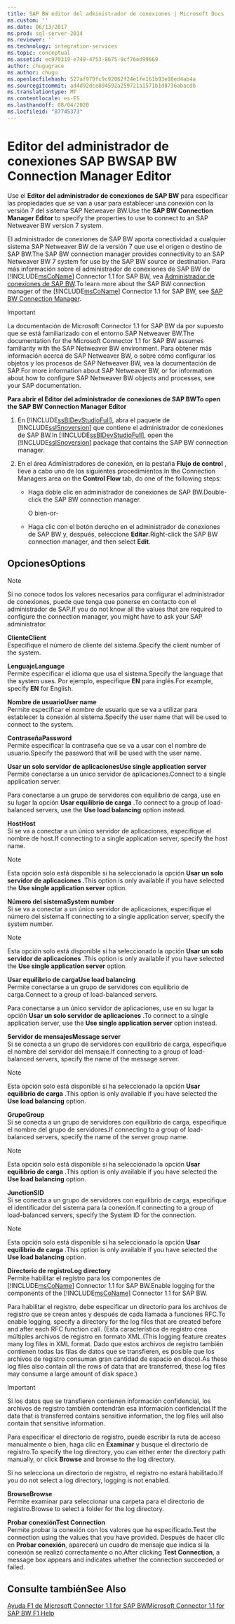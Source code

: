 ```yaml
---
title: SAP BW editor del administrador de conexiones | Microsoft Docs
ms.custom: ''
ms.date: 06/13/2017
ms.prod: sql-server-2014
ms.reviewer: ''
ms.technology: integration-services
ms.topic: conceptual
ms.assetid: ec970319-e749-4753-8675-9cf76ed99669
author: chugugrace
ms.author: chugu
ms.openlocfilehash: 527af979fc9c92062f24e1fe161b93e88ed4ab4a
ms.sourcegitcommit: ad4d92dce894592a259721a1571b1d8736abacdb
ms.translationtype: MT
ms.contentlocale: es-ES
ms.lasthandoff: 08/04/2020
ms.locfileid: "87745373"
---
```

# <a name="sap-bw-connection-manager-editor"></a><span data-ttu-id="e8543-102">Editor del administrador de conexiones SAP BW</span><span class="sxs-lookup"><span data-stu-id="e8543-102">SAP BW Connection Manager Editor</span></span>
  <span data-ttu-id="e8543-103">Use el **Editor del administrador de conexiones de SAP BW** para especificar las propiedades que se van a usar para establecer una conexión con la versión 7 del sistema SAP Netweaver BW.</span><span class="sxs-lookup"><span data-stu-id="e8543-103">Use the **SAP BW Connection Manager Editor** to specify the properties to use to connect to an SAP Netweaver BW version 7 system.</span></span>  
  
 <span data-ttu-id="e8543-104">El administrador de conexiones de SAP BW aporta conectividad a cualquier sistema SAP Netweaver BW de la versión 7 que use el origen o destino de SAP BW.</span><span class="sxs-lookup"><span data-stu-id="e8543-104">The SAP BW connection manager provides connectivity to an SAP Netweaver BW 7 system for use by the SAP BW source or destination.</span></span> <span data-ttu-id="e8543-105">Para más información sobre el administrador de conexiones de SAP BW de [!INCLUDE[msCoName](../includes/msconame-md.md)] Connector 1.1 for SAP BW, vea [Administrador de conexiones de SAP BW](connection-manager/sap-bw-connection-manager.md).</span><span class="sxs-lookup"><span data-stu-id="e8543-105">To learn more about the SAP BW connection manager of the [!INCLUDE[msCoName](../includes/msconame-md.md)] Connector 1.1 for SAP BW, see [SAP BW Connection Manager](connection-manager/sap-bw-connection-manager.md).</span></span>  
  
> [!IMPORTANT]  
>  <span data-ttu-id="e8543-106">La documentación de Microsoft Connector 1.1 for SAP BW da por supuesto que se está familiarizado con el entorno SAP Netweaver BW.</span><span class="sxs-lookup"><span data-stu-id="e8543-106">The documentation for the Microsoft Connector 1.1 for SAP BW assumes familiarity with the SAP Netweaver BW environment.</span></span> <span data-ttu-id="e8543-107">Para obtener más información acerca de SAP Netweaver BW, o sobre cómo configurar los objetos y los procesos de SAP Netweaver BW, vea la documentación de SAP.</span><span class="sxs-lookup"><span data-stu-id="e8543-107">For more information about SAP Netweaver BW, or for information about how to configure SAP Netweaver BW objects and processes, see your SAP documentation.</span></span>  
  
 <span data-ttu-id="e8543-108">**Para abrir el Editor del administrador de conexiones de SAP BW**</span><span class="sxs-lookup"><span data-stu-id="e8543-108">**To open the SAP BW Connection Manager Editor**</span></span>  
  
1.  <span data-ttu-id="e8543-109">En [!INCLUDE[ssBIDevStudioFull](../includes/ssbidevstudiofull-md.md)], abra el paquete de [!INCLUDE[ssISnoversion](../includes/ssisnoversion-md.md)] que contiene el administrador de conexiones de SAP BW.</span><span class="sxs-lookup"><span data-stu-id="e8543-109">In [!INCLUDE[ssBIDevStudioFull](../includes/ssbidevstudiofull-md.md)], open the [!INCLUDE[ssISnoversion](../includes/ssisnoversion-md.md)] package that contains the SAP BW connection manager.</span></span>  
  
2.  <span data-ttu-id="e8543-110">En el área Administradores de conexión, en la pestaña **Flujo de control** , lleve a cabo uno de los siguientes procedimientos:</span><span class="sxs-lookup"><span data-stu-id="e8543-110">In the Connection Managers area on the **Control Flow** tab, do one of the following steps:</span></span>  
  
    -   <span data-ttu-id="e8543-111">Haga doble clic en administrador de conexiones de SAP BW.</span><span class="sxs-lookup"><span data-stu-id="e8543-111">Double-click the SAP BW connection manager.</span></span>  
  
         <span data-ttu-id="e8543-112">O bien</span><span class="sxs-lookup"><span data-stu-id="e8543-112">-or-</span></span>  
  
    -   <span data-ttu-id="e8543-113">Haga clic con el botón derecho en el administrador de conexiones de SAP BW y, después, seleccione **Editar**.</span><span class="sxs-lookup"><span data-stu-id="e8543-113">Right-click the SAP BW connection manager, and then select **Edit**.</span></span>  
  
## <a name="options"></a><span data-ttu-id="e8543-114">Opciones</span><span class="sxs-lookup"><span data-stu-id="e8543-114">Options</span></span>  
  
> [!NOTE]  
>  <span data-ttu-id="e8543-115">Si no conoce todos los valores necesarios para configurar el administrador de conexiones, puede que tenga que ponerse en contacto con el administrador de SAP.</span><span class="sxs-lookup"><span data-stu-id="e8543-115">If you do not know all the values that are required to configure the connection manager, you might have to ask your SAP administrator.</span></span>  
  
 <span data-ttu-id="e8543-116">**Cliente**</span><span class="sxs-lookup"><span data-stu-id="e8543-116">**Client**</span></span>  
 <span data-ttu-id="e8543-117">Especifique el número de cliente del sistema.</span><span class="sxs-lookup"><span data-stu-id="e8543-117">Specify the client number of the system.</span></span>  
  
 <span data-ttu-id="e8543-118">**Lenguaje**</span><span class="sxs-lookup"><span data-stu-id="e8543-118">**Language**</span></span>  
 <span data-ttu-id="e8543-119">Permite especificar el idioma que usa el sistema.</span><span class="sxs-lookup"><span data-stu-id="e8543-119">Specify the language that the system uses.</span></span> <span data-ttu-id="e8543-120">Por ejemplo, especifique **EN** para inglés.</span><span class="sxs-lookup"><span data-stu-id="e8543-120">For example, specify **EN** for English.</span></span>  
  
 <span data-ttu-id="e8543-121">**Nombre de usuario**</span><span class="sxs-lookup"><span data-stu-id="e8543-121">**User name**</span></span>  
 <span data-ttu-id="e8543-122">Permite especificar el nombre de usuario que se va a utilizar para establecer la conexión al sistema.</span><span class="sxs-lookup"><span data-stu-id="e8543-122">Specify the user name that will be used to connect to the system.</span></span>  
  
 <span data-ttu-id="e8543-123">**Contraseña**</span><span class="sxs-lookup"><span data-stu-id="e8543-123">**Password**</span></span>  
 <span data-ttu-id="e8543-124">Permite especificar la contraseña que se va a usar con el nombre de usuario.</span><span class="sxs-lookup"><span data-stu-id="e8543-124">Specify the password that will be used with the user name.</span></span>  
  
 <span data-ttu-id="e8543-125">**Usar un solo servidor de aplicaciones**</span><span class="sxs-lookup"><span data-stu-id="e8543-125">**Use single application server**</span></span>  
 <span data-ttu-id="e8543-126">Permite conectarse a un único servidor de aplicaciones.</span><span class="sxs-lookup"><span data-stu-id="e8543-126">Connect to a single application server.</span></span>  
  
 <span data-ttu-id="e8543-127">Para conectarse a un grupo de servidores con equilibrio de carga, use en su lugar la opción **Usar equilibrio de carga** .</span><span class="sxs-lookup"><span data-stu-id="e8543-127">To connect to a group of load-balanced servers, use the **Use load balancing** option instead.</span></span>  
  
 <span data-ttu-id="e8543-128">**Host**</span><span class="sxs-lookup"><span data-stu-id="e8543-128">**Host**</span></span>  
 <span data-ttu-id="e8543-129">Si se va a conectar a un único servidor de aplicaciones, especifique el nombre de host.</span><span class="sxs-lookup"><span data-stu-id="e8543-129">If connecting to a single application server, specify the host name.</span></span>  
  
> [!NOTE]  
>  <span data-ttu-id="e8543-130">Esta opción solo está disponible si ha seleccionado la opción **Usar un solo servidor de aplicaciones** .</span><span class="sxs-lookup"><span data-stu-id="e8543-130">This option is only available if you have selected the **Use single application server** option.</span></span>  
  
 <span data-ttu-id="e8543-131">**Número del sistema**</span><span class="sxs-lookup"><span data-stu-id="e8543-131">**System number**</span></span>  
 <span data-ttu-id="e8543-132">Si se va a conectar a un único servidor de aplicaciones, especifique el número del sistema.</span><span class="sxs-lookup"><span data-stu-id="e8543-132">If connecting to a single application server, specify the system number.</span></span>  
  
> [!NOTE]  
>  <span data-ttu-id="e8543-133">Esta opción solo está disponible si ha seleccionado la opción **Usar un solo servidor de aplicaciones** .</span><span class="sxs-lookup"><span data-stu-id="e8543-133">This option is only available if you have selected the **Use single application server** option.</span></span>  
  
 <span data-ttu-id="e8543-134">**Usar equilibrio de carga**</span><span class="sxs-lookup"><span data-stu-id="e8543-134">**Use load balancing**</span></span>  
 <span data-ttu-id="e8543-135">Permite conectarse a un grupo de servidores con equilibrio de carga.</span><span class="sxs-lookup"><span data-stu-id="e8543-135">Connect to a group of load-balanced servers.</span></span>  
  
 <span data-ttu-id="e8543-136">Para conectarse a un único servidor de aplicaciones, use en su lugar la opción **Usar un solo servidor de aplicaciones** .</span><span class="sxs-lookup"><span data-stu-id="e8543-136">To connect to a single application server, use the **Use single application server** option instead.</span></span>  
  
 <span data-ttu-id="e8543-137">**Servidor de mensajes**</span><span class="sxs-lookup"><span data-stu-id="e8543-137">**Message server**</span></span>  
 <span data-ttu-id="e8543-138">Si se conecta a un grupo de servidores con equilibrio de carga, especifique el nombre del servidor del mensaje.</span><span class="sxs-lookup"><span data-stu-id="e8543-138">If connecting to a group of load-balanced servers, specify the name of the message server.</span></span>  
  
> [!NOTE]  
>  <span data-ttu-id="e8543-139"> Esta opción solo está disponible si ha seleccionado la opción **Usar equilibrio de carga** .</span><span class="sxs-lookup"><span data-stu-id="e8543-139">This option is only available if you have selected the **Use load balancing** option.</span></span>  
  
 <span data-ttu-id="e8543-140">**Grupo**</span><span class="sxs-lookup"><span data-stu-id="e8543-140">**Group**</span></span>  
 <span data-ttu-id="e8543-141">Si se conecta a un grupo de servidores con equilibrio de carga, especifique el nombre del grupo de servidores.</span><span class="sxs-lookup"><span data-stu-id="e8543-141">If connecting to a group of load-balanced servers, specify the name of the server group name.</span></span>  
  
> [!NOTE]  
>  <span data-ttu-id="e8543-142"> Esta opción solo está disponible si ha seleccionado la opción **Usar equilibrio de carga** .</span><span class="sxs-lookup"><span data-stu-id="e8543-142">This option is only available if you have selected the **Use load balancing** option.</span></span>  
  
 <span data-ttu-id="e8543-143">**Junction**</span><span class="sxs-lookup"><span data-stu-id="e8543-143">**SID**</span></span>  
 <span data-ttu-id="e8543-144">Si se conecta a un grupo de servidores con equilibrio de carga, especifique el identificador del sistema para la conexión.</span><span class="sxs-lookup"><span data-stu-id="e8543-144">If connecting to a group of load-balanced servers, specify the System ID for the connection.</span></span>  
  
> [!NOTE]  
>  <span data-ttu-id="e8543-145"> Esta opción solo está disponible si ha seleccionado la opción **Usar equilibrio de carga** .</span><span class="sxs-lookup"><span data-stu-id="e8543-145">This option is only available if you have selected the **Use load balancing** option.</span></span>  
  
 <span data-ttu-id="e8543-146">**Directorio de registro**</span><span class="sxs-lookup"><span data-stu-id="e8543-146">**Log directory**</span></span>  
 <span data-ttu-id="e8543-147">Permite habilitar el registro para los componentes de [!INCLUDE[msCoName](../includes/msconame-md.md)] Connector 1.1 for SAP BW.</span><span class="sxs-lookup"><span data-stu-id="e8543-147">Enable logging for the components of the [!INCLUDE[msCoName](../includes/msconame-md.md)] Connector 1.1 for SAP BW.</span></span>  
  
 <span data-ttu-id="e8543-148">Para habilitar el registro, debe especificar un directorio para los archivos de registro que se crean antes y después de cada llamada a funciones RFC.</span><span class="sxs-lookup"><span data-stu-id="e8543-148">To enable logging, specify a directory for the log files that are created before and after each RFC function call.</span></span> <span data-ttu-id="e8543-149">(Esta característica de registro crea múltiples archivos de registro en formato XML.</span><span class="sxs-lookup"><span data-stu-id="e8543-149">(This logging feature creates many log files in XML format.</span></span> <span data-ttu-id="e8543-150">Dado que estos archivos de registro también contienen todas las filas de datos que se transfieren, es posible que los archivos de registro consuman gran cantidad de espacio en disco).</span><span class="sxs-lookup"><span data-stu-id="e8543-150">As these log files also contain all the rows of data that are transferred, these log files may consume a large amount of disk space.)</span></span>  
  
> [!IMPORTANT]  
>  <span data-ttu-id="e8543-151">Si los datos que se transfieren contienen información confidencial, los archivos de registro también contendrán esa información confidencial.</span><span class="sxs-lookup"><span data-stu-id="e8543-151">If the data that is transferred contains sensitive information, the log files will also contain that sensitive information.</span></span>  
  
 <span data-ttu-id="e8543-152">Para especificar el directorio de registro, puede escribir la ruta de acceso manualmente o bien, haga clic en **Examinar** y busque el directorio de registro.</span><span class="sxs-lookup"><span data-stu-id="e8543-152">To specify the log directory, you can either enter the directory path manually, or click **Browse** and browse to the log directory.</span></span>  
  
 <span data-ttu-id="e8543-153">Si no selecciona un directorio de registro, el registro no estará habilitado.</span><span class="sxs-lookup"><span data-stu-id="e8543-153">If you do not select a log directory, logging is not enabled.</span></span>  
  
 <span data-ttu-id="e8543-154">**Browse**</span><span class="sxs-lookup"><span data-stu-id="e8543-154">**Browse**</span></span>  
 <span data-ttu-id="e8543-155">Permite examinar para seleccionar una carpeta para el directorio de registro.</span><span class="sxs-lookup"><span data-stu-id="e8543-155">Browse to select a folder for the log directory.</span></span>  
  
 <span data-ttu-id="e8543-156">**Probar conexión**</span><span class="sxs-lookup"><span data-stu-id="e8543-156">**Test Connection**</span></span>  
 <span data-ttu-id="e8543-157">Permite probar la conexión con los valores que ha especificado.</span><span class="sxs-lookup"><span data-stu-id="e8543-157">Test the connection using the values that you have provided.</span></span> <span data-ttu-id="e8543-158">Después de hacer clic en **Probar conexión**, aparecerá un cuadro de mensaje que indica si la conexión se realizó correctamente o no.</span><span class="sxs-lookup"><span data-stu-id="e8543-158">After clicking **Test Connection**, a message box appears and indicates whether the connection succeeded or failed.</span></span>  
  
## <a name="see-also"></a><span data-ttu-id="e8543-159">Consulte también</span><span class="sxs-lookup"><span data-stu-id="e8543-159">See Also</span></span>  
 [<span data-ttu-id="e8543-160">Ayuda F1 de Microsoft Connector 1.1 for SAP BW</span><span class="sxs-lookup"><span data-stu-id="e8543-160">Microsoft Connector 1.1 for SAP BW F1 Help</span></span>](microsoft-connector-for-sap-bw-f1-help.md)  
  
  
